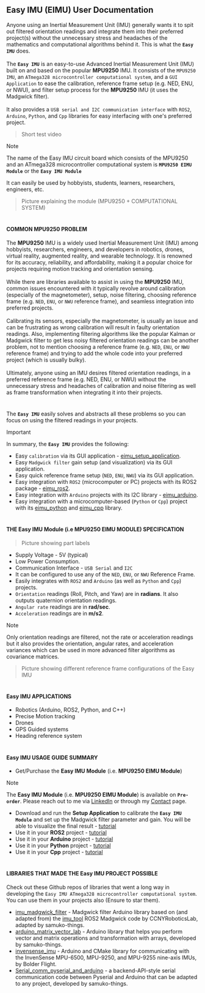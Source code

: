 ## Easy IMU (EIMU) User Documentation
Anyone using an Inertial Measurement Unit (IMU) generally wants it to spit out filtered orientation readings and integrate them into their preferred project(s) without the unnecessary stress and headaches of the mathematics and computational algorithms behind it. This is what the **`Easy IMU`** does.
</br></br>
The **`Easy IMU`** is an easy-to-use Advanced Inertial Measurement Unit (IMU) built on and based on the popular **MPU9250** IMU. It consists of the `MPU9250 IMU`, an `ATmega328 microcontroller computational system`, and a `GUI Application` to ease the calibration, reference frame setup (e.g. NED, ENU, or NWU), and filter setup process for the **MPU9250** IMU (it uses the Madgwick filter).
</br></br>
It also provides a `USB serial and I2C communication interface` with `ROS2`, `Arduino`, `Python`, and `Cpp` libraries for easy interfacing with one's preferred project.
> Short test video

> [!NOTE]
> The name of the Easy IMU circuit board which consists of the MPU9250 and an ATmega328 microcontroller computational system is **`MPU9250 EIMU Module`** or the **`Easy IMU Module`**
> 
> It can easily be used by hobbyists, students, learners, researchers, engineers, etc.

> Picture explaining the module (MPU9250 + COMPUTATIONAL SYSTEM)
#

#### COMMON MPU9250 PROBLEM
The **MPU9250** IMU is a widely used Inertial Measurement Unit (IMU) among hobbyists, researchers, engineers, and developers in robotics, drones, virtual reality, augmented reality, and wearable technology. It is renowned for its accuracy, reliability, and affordability, making it a popular choice for projects requiring motion tracking and orientation sensing.
</br></br>
While there are libraries available to assist in using the **MPU9250** IMU, common issues encountered with it typically revolve around calibration (especially of the magnetometer), setup, noise filtering, choosing reference frame (e.g. `NED`, `ENU`, or `NWU` reference frame), and seamless integration into preferred projects.
</br></br>
Calibrating its sensors, especially the magnetometer, is usually an issue and can be frustrating as wrong calibration will result in faulty orientation readings. Also, implementing filtering algorithms like the popular Kalman or Madgwick filter to get less noisy filtered orientation readings can be another problem, not to mention choosing a reference frame (e.g. `NED`, `ENU`, or `NWU` reference frame) and trying to add the whole code into your preferred project (which is usually bulky).
</br></br>
Ultimately, anyone using an IMU desires filtered orientation readings, in a preferred reference frame (e.g. NED, ENU, or NWU) without the unnecessary stress and headaches of calibration and noise filtering as well as frame transformation when integrating it into their projects.

#

The **`Easy IMU`** easily solves and abstracts all these problems so you can focus on using the filtered readings in your projects.
> [!IMPORTANT]
> In summary, the **`Easy IMU`** provides the following:
> * Easy `calibration` via its GUI application - [eimu_setup_application]().
> * Easy `Madgwick filter` gain setup (and visualization) via its GUI application.
> * Easy quick reference frame setup (`NED`, `ENU`, `NWU`) via its GUI application.
> * Easy integration with `ROS2` (microcomputer or PC) projects with its ROS2 package - [eimu_ros2]().
> * Easy integration with `Arduino` projects with its I2C library - [eimu_arduino]().
> * Easy integration with a microcomputer-based (`Python` or `Cpp`) project with its [eimu_python]() and [eimu_cpp]() library.

#

#### THE Easy IMU Module (i.e MPU9250 EIMU MODULE) SPECIFICATION
> Picture showing part labels

* Supply Voltage - 5V (typical)
* Low Power Consumption.
* Communication Interface - `USB Serial` and `I2C`
* It can be configured to use any of the `NED`, `ENU`, or `NWU` Reference Frame.
* Easily integrates with `ROS2` and `Arduino` (as well as `Python` and `Cpp`) projects.
* `Orientation` readings (Roll, Pitch, and Yaw) are in **radians**. It also outputs quaternion orientation readings.
* `Angular rate` readings are in **rad/sec**.
* `Acceleration` readings are in **m/s2**.
> [!NOTE]
> Only orientation readings are filtered, not the rate or acceleration readings but it also provides the orientation, angular rates, and acceleration variances which can be used in more advanced filter algorithms as covariance matrices.

> Picture showing different reference frame configurations of the Easy IMU

#

#### Easy IMU APPLICATIONS
* Robotics (Arduino, ROS2, Python, and C++)
* Precise Motion tracking
* Drones
* GPS Guided systems
* Heading reference system

#

#### Easy IMU USAGE GUIDE SUMMARY
* Get/Purchase the **Easy IMU Module** (i.e. **MPU9250 EIMU Module**)
> [!NOTE]
> The **Easy IMU Module** (i.e. **MPU9250 EIMU Module**) is available on **`Pre-order`**.
> Please reach out to me via [LinkedIn]() or through my [Contact]() page.
* Download and run the **Setup Application** to calibrate the **`Easy IMU Module`** and set up the Madgwick filter parameter and gain. You will be able to visualize the final result - [tutorial]()
* Use it in your **ROS2** project - [tutorial]()
* Use it in your **Arduino** project - [tutorial]()
* Use it in your **Python** project - [tutorial]()
* Use it in your **Cpp** project - [tutorial]()

#

#### LIBRARIES THAT MADE THE Easy IMU PROJECT POSSIBLE
Check out these Github repos of libraries that went a long way in developing the `Easy IMU ATmega328 microcontroller computational system`. You can use them in your projects also (Ensure to star them).
* [imu_madgwick_filter]() - Madgwick filter Arduino library based on (and adapted from) the [imu_tool]() ROS2 Madgwick code by CCNYRoboticsLab, adapted by samuko-things.
* [arduino_matrix_vector_lab]() - Arduino library that helps you perform vector and matrix operations and transformation with arrays, developed by samuko-things.
* [invensense_imu]() - Arduino and CMake library for communicating with the InvenSense MPU-6500, MPU-9250, and MPU-9255 nine-axis IMUs, by Bolder Flight.
* [Serial_comm_pyserial_and_arduino]() - a backend-API-style serial communication code between Pyserial and Arduino that can be adapted to any project, developed by samuko-things.
